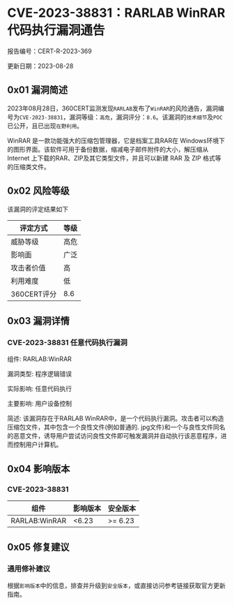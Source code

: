 # CVE-2023-38831：RARLAB WinRAR代码执行漏洞通告

报告编号：CERT-R-2023-369

更新日期：2023-08-28

## 0x01  漏洞简述

2023年08月28日，360CERT监测发现`RARLAB`发布了`WinRAR`的风险通告，漏洞编号为`CVE-2023-38831`，漏洞等级：`高危`，漏洞评分：`8.6`。该漏洞的`技术细节`及`POC`已公开，且已出现`在野利用`。

WinRAR 是一款功能强大的压缩包管理器，它是档案工具RAR在 Windows环境下的图形界面。该软件可用于备份数据，缩减电子邮件附件的大小，解压缩从 Internet 上下载的RAR、ZIP及其它类型文件，并且可以新建 RAR 及 ZIP 格式等的压缩类文件。

## 0x02  风险等级

该漏洞的评定结果如下

| 评定方式    | 等级 |
| ----------- | ---- |
| 威胁等级    | 高危 |
| 影响面      | 广泛 |
| 攻击者价值  | 高   |
| 利用难度    | 低   |
| 360CERT评分 | 8.6  |

## 0x03  漏洞详情

### CVE-2023-38831 任意代码执行漏洞

组件: RARLAB:WinRAR

漏洞类型: 程序逻辑错误

实际影响: 任意代码执行

主要影响: 用户设备控制

简述: 该漏洞存在于RARLAB WinRAR中，是一个代码执行漏洞。攻击者可以构造压缩包文件，其中包含一个良性文件(例如普通的. jpg文件)和一个与良性文件同名的恶意文件，诱导用户尝试访问良性文件即可触发漏洞并自动执行该恶意程序，进而控制用户计算机。

## 0x04  影响版本

### CVE-2023-38831

| 组件          | 影响版本 | 安全版本 |
| ------------- | -------- | -------- |
| RARLAB:WinRAR | <6.23    | >= 6.23  |

## 0x05  修复建议

### 通用修补建议

根据`影响版本`中的信息，排查并升级到`安全版本`，或直接访问参考链接获取官方更新指南。
